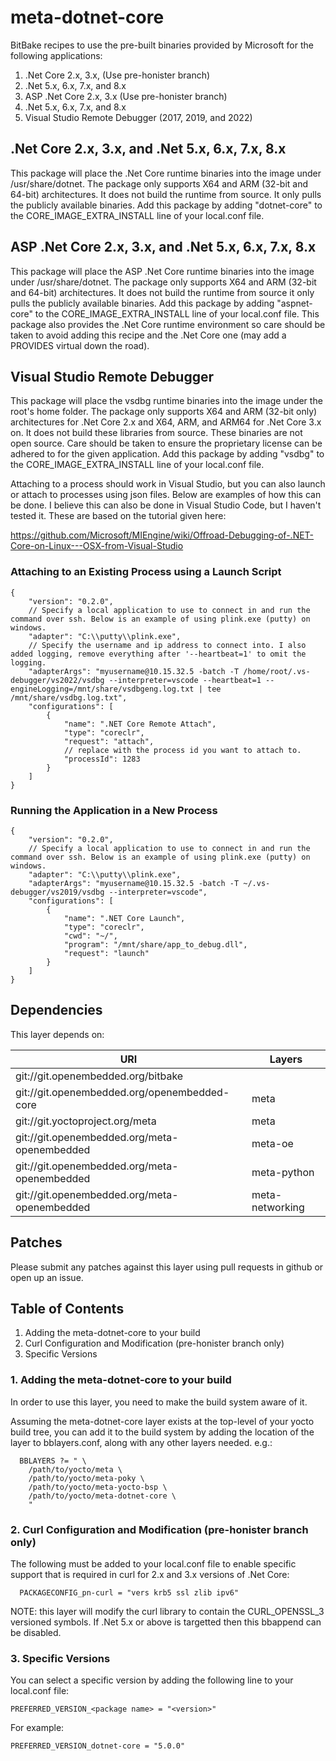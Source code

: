 # meta-dotnet-core
BitBake recipes to use the pre-built binaries provided by Microsoft for the following applications:

1. .Net Core 2.x, 3.x, (Use pre-honister branch)
2. .Net 5.x, 6.x, 7.x, and 8.x
3. ASP .Net Core 2.x, 3.x (Use pre-honister branch)
4. .Net 5.x, 6.x, 7.x, and 8.x
3. Visual Studio Remote Debugger (2017, 2019, and 2022)
  
## .Net Core 2.x, 3.x, and .Net 5.x, 6.x, 7.x, 8.x
This package will place the .Net Core runtime binaries into the image under /usr/share/dotnet. The package only supports X64 and ARM (32-bit and 64-bit) architectures. It does not build the runtime from source. It only pulls the publicly available binaries. Add this package by adding "dotnet-core" to the CORE_IMAGE_EXTRA_INSTALL line of your local.conf file.

## ASP .Net Core 2.x, 3.x, and .Net 5.x, 6.x, 7.x, 8.x
This package will place the ASP .Net Core runtime binaries into the image under /usr/share/dotnet. The package only supports X64 and ARM (32-bit and 64-bit) architectures. It does not build the runtime from source it only pulls the publicly available binaries. Add this package by adding "aspnet-core" to the CORE_IMAGE_EXTRA_INSTALL line of your local.conf file. This package also provides the .Net Core runtime environment so care should be taken to avoid adding this recipe and the .Net Core one (may add a PROVIDES virtual down the road).

## Visual Studio Remote Debugger
This package will place the vsdbg runtime binaries into the image under the root's home folder. The package only supports X64 and ARM (32-bit only) architectures for .Net Core 2.x and X64, ARM, and ARM64 for .Net Core 3.x on. It does not build these libraries from source. These binaries are not open source. Care should be taken to ensure the proprietary license can be adhered to for the given application. Add this package by adding "vsdbg" to the CORE_IMAGE_EXTRA_INSTALL line of your local.conf file.

Attaching to a process should work in Visual Studio, but you can also launch or attach to processes using json files. Below are examples of how this can
be done. I believe this can also be done in Visual Studio Code, but I haven't tested it. These are based on the tutorial given here:

https://github.com/Microsoft/MIEngine/wiki/Offroad-Debugging-of-.NET-Core-on-Linux---OSX-from-Visual-Studio

### Attaching to an Existing Process using a Launch Script

```
{
	"version": "0.2.0",
	// Specify a local application to use to connect in and run the command over ssh. Below is an example of using plink.exe (putty) on windows.
	"adapter": "C:\\putty\\plink.exe",
	// Specify the username and ip address to connect into. I also added logging, remove everything after '--heartbeat=1' to omit the logging.
	"adapterArgs": "myusername@10.15.32.5 -batch -T /home/root/.vs-debugger/vs2022/vsdbg --interpreter=vscode --heartbeat=1 --engineLogging=/mnt/share/vsdbgeng.log.txt | tee /mnt/share/vsdbg.log.txt",
	"configurations": [
		{
			"name": ".NET Core Remote Attach",
			"type": "coreclr",
			"request": "attach",
			// replace with the process id you want to attach to.
			"processId": 1283
		}
	]
}
```

### Running the Application in a New Process

```
{
	"version": "0.2.0",
	// Specify a local application to use to connect in and run the command over ssh. Below is an example of using plink.exe (putty) on windows.
	"adapter": "C:\\putty\\plink.exe",
	"adapterArgs": "myusername@10.15.32.5 -batch -T ~/.vs-debugger/vs2019/vsdbg --interpreter=vscode",
	"configurations": [
		{
			"name": ".NET Core Launch",
			"type": "coreclr",
			"cwd": "~/",
			"program": "/mnt/share/app_to_debug.dll",
			"request": "launch"
		}
	]
}
```

## Dependencies
This layer depends on:

URI | Layers
--- | ------
git://git.openembedded.org/bitbake | 
git://git.openembedded.org/openembedded-core | meta 
git://git.yoctoproject.org/meta | meta 
git://git.openembedded.org/meta-openembedded | meta-oe 
git://git.openembedded.org/meta-openembedded | meta-python 
git://git.openembedded.org/meta-openembedded | meta-networking 

## Patches
Please submit any patches against this layer using pull requests in github or open up an issue.

## Table of Contents
1. Adding the meta-dotnet-core to your build
2. Curl Configuration and Modification (pre-honister branch only)
3. Specific Versions

### 1. Adding the meta-dotnet-core to your build
In order to use this layer, you need to make the build system aware of it.

Assuming the meta-dotnet-core layer exists at the top-level of your yocto build tree, you can add it to the build system by adding the location of the layer to bblayers.conf, along with any other layers needed. e.g.:

```
  BBLAYERS ?= " \
    /path/to/yocto/meta \
    /path/to/yocto/meta-poky \
    /path/to/yocto/meta-yocto-bsp \
    /path/to/yocto/meta-dotnet-core \
    "
```

### 2. Curl Configuration and Modification (pre-honister branch only)
The following must be added to your local.conf file to enable specific support that is required in curl for 2.x and 3.x versions of .Net Core:

```
  PACKAGECONFIG_pn-curl = "vers krb5 ssl zlib ipv6"
```

NOTE: this layer will modify the curl library to contain the CURL_OPENSSL_3 versioned symbols. If .Net 5.x or above is targetted then this bbappend can be disabled.

### 3. Specific Versions
You can select a specific version by adding the following line to your local.conf file:

```
PREFERRED_VERSION_<package name> = "<version>"
```
  
For example:

```
PREFERRED_VERSION_dotnet-core = "5.0.0"
```


